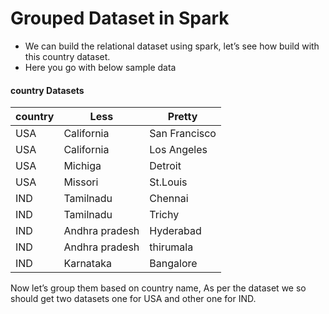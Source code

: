 # Grouped Dataset in Spark


-	We can build the relational dataset using spark, let’s see how build with this country dataset.
-	Here you go with below sample data

#### country Datasets

country | Less | Pretty
--- | --- | ---
|    USA|    California|San Francisco|
|    USA|    California|  Los Angeles|
|    USA|       Michiga|      Detroit|
|    USA|       Missori|     St.Louis|
|    IND|     Tamilnadu|      Chennai|
|    IND|     Tamilnadu|       Trichy|
|    IND|Andhra pradesh|    Hyderabad|
|    IND|Andhra pradesh|    thirumala|
|    IND|     Karnataka|    Bangalore|

Now let’s group them based on country name, As per  the dataset we so should get two datasets one for USA and other one for IND.
